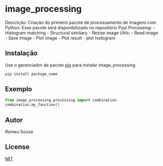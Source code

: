 # image_processing

Descrição: 
Criação do primeiro pacote de processamento de imagens com Python:
Esse pacote será disponibilizado no repositório Pypi
	Processing:
		- Histogram matching
		- Structural similiary
		- Rezise image
	Utils:
		- Read image
		- Save image
		- Plot image
		- Plot result
		- plot histogram		


## Instalação

Use o gerenciador de pacote [pip](https://pip.pypa.io/en/stable/) para instalar image_processing

```bash
pip install package_name
```

## Exemplo

```python
from image_processing.processing import combination
combination.my_function()
```

## Autor
Romeu Souza

## License
[MIT](https://choosealicense.com/licenses/mit/)
